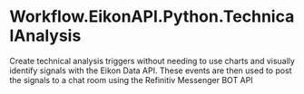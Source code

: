 # Workflow.EikonAPI.Python.TechnicalAnalysis
 Create technical analysis triggers without needing to use charts and visually identify signals with the Eikon Data API. These events are then used to post the signals to a chat room using the Refinitiv Messenger BOT API

